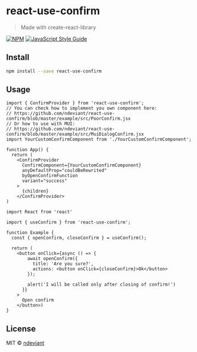 # react-use-confirm

> Made with create-react-library

[![NPM](https://img.shields.io/npm/v/react-use-confirm.svg)](https://www.npmjs.com/package/react-use-confirm) [![JavaScript Style Guide](https://img.shields.io/badge/code_style-standard-brightgreen.svg)](https://standardjs.com)

## Install

```bash
npm install --save react-use-confirm
```

## Usage

```tsx
import { ConfirmProvider } from 'react-use-confirm';
// You can check how to implement you own component here:
// https://github.com/ndeviant/react-use-confirm/blob/master/example/src/PoorConfirm.jsx
// Or how to use with MUI:
// https://github.com/ndeviant/react-use-confirm/blob/master/example/src/MuiDialogConfirm.jsx
import YourCustomConfirmComponent from './YourCustomConfirmComponent';

function App() {
  return (
    <ConfirmProvider
      ConfirmComponent={YourCustomConfirmComponent}
      anyDefaultProp="couldBeRewrited"
      byOpenConfirmFunction
      variant="success"
    >
      {children}
    </ConfirmProvider>
)

```

```tsx
import React from 'react'

import { useConfirm } from 'react-use-confirm';

function Example {
  const { openConfirm, closeConfirm } = useConfirm();

  return (
    <button onClick={async () => {
        await openConfirm({
          title: 'Are you sure?',
          actions: <button onClick={closeConfirm}>Ok</button>
        });

        alert('I will be called only after closing of confirm!')
      }}
    >
      Open confirm
    </button>)
}
```

## License

MIT © [ndeviant](https://github.com/ndeviant)
